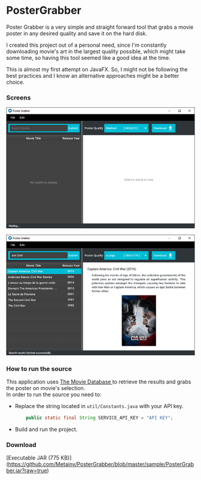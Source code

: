 # PosterGrabber

Poster Grabber is a very simple and straight forward tool that grabs a movie poster in any desired quality and save it on the hard disk.

I created this project out of a personal need, since I'm constantly downloading movie's art in the largest quality possible, which might take some time, so having this tool seemed like a good idea at the time.

This is almost my first attempt on JavaFX. So, I might not be following the best practices and I know an alternative approaches might be a better choice.

### Screens
![Screen 1](./images/Screenshot_1.png "Main Screen")

![Screen 2](./images/Screenshot_2.png "Movie Details")

### How to run the source
This application uses [The Movie Database ](https://www.themoviedb.org/documentation/api) to retrieve the results and grabs the poster on movie's selection.  
In order to run the source you need to:
- Replace the string located in `util/Constants.java` with your API key.
    ```java
        public static final String SERVICE_API_KEY = "API KEY";  
    ```
    
- Build and run the project.

### Download
[Executable JAR (775 KB)] (https://github.com/Metainy/PosterGrabber/blob/master/sample/PosterGrabber.jar?raw=true)
